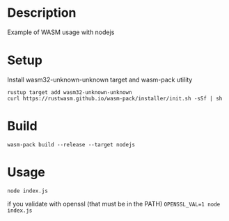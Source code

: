 # Description

Example of WASM usage with nodejs

# Setup
Install wasm32-unknown-unknown target and wasm-pack utility

```
rustup target add wasm32-unknown-unknown
curl https://rustwasm.github.io/wasm-pack/installer/init.sh -sSf | sh
```

# Build

```
wasm-pack build --release --target nodejs
```

# Usage

`node index.js`

if you validate with openssl (that must be in the PATH)
`OPENSSL_VAL=1 node index.js`
